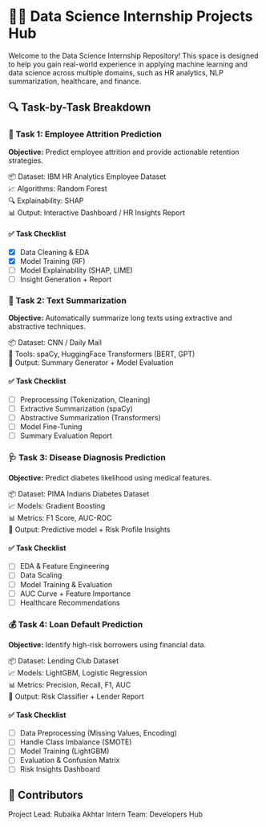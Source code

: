# 👩‍💻 Data Science Internship Projects Hub

Welcome to the Data Science Internship Repository! This space is designed to help you gain real-world experience in applying machine learning and data science across multiple domains, such as HR analytics, NLP summarization, healthcare, and finance.

## 🔍 Task-by-Task Breakdown

### 🧠 Task 1: Employee Attrition Prediction
**Objective:** Predict employee attrition and provide actionable retention strategies.
 
📦 Dataset: IBM HR Analytics Employee Dataset  
📈 Algorithms: Random Forest  
🔍 Explainability: SHAP  
📊 Output: Interactive Dashboard / HR Insights Report

#### ✅ Task Checklist
- [x] Data Cleaning & EDA
- [x] Model Training (RF)
- [ ] Model Explainability (SHAP, LIME)
- [ ] Insight Generation + Report

### 📰 Task 2: Text Summarization
**Objective:** Automatically summarize long texts using extractive and abstractive techniques.
  
📦 Dataset: CNN / Daily Mail  
🧰 Tools: spaCy, HuggingFace Transformers (BERT, GPT)  
📝 Output: Summary Generator + Model Evaluation

#### ✅ Task Checklist
- [ ] Preprocessing (Tokenization, Cleaning)
- [ ] Extractive Summarization (spaCy)
- [ ] Abstractive Summarization (Transformers)
- [ ] Model Fine-Tuning
- [ ] Summary Evaluation Report

### 🩺 Task 3: Disease Diagnosis Prediction
**Objective:** Predict diabetes likelihood using medical features.

📦 Dataset: PIMA Indians Diabetes Dataset  
📈 Models: Gradient Boosting  
📊 Metrics: F1 Score, AUC-ROC  
🧠 Output: Predictive model + Risk Profile Insights

#### ✅ Task Checklist
- [ ] EDA & Feature Engineering
- [ ] Data Scaling
- [ ] Model Training & Evaluation
- [ ] AUC Curve + Feature Importance
- [ ] Healthcare Recommendations

### 💰 Task 4: Loan Default Prediction
**Objective:** Identify high-risk borrowers using financial data.
  
📦 Dataset: Lending Club Dataset  
📈 Models: LightGBM, Logistic Regression  
📊 Metrics: Precision, Recall, F1, AUC  
📄 Output: Risk Classifier + Lender Report

#### ✅ Task Checklist
- [ ] Data Preprocessing (Missing Values, Encoding)
- [ ] Handle Class Imbalance (SMOTE)
- [ ] Model Training (LightGBM)
- [ ] Evaluation & Confusion Matrix
- [ ] Risk Insights Dashboard

## 👥 Contributors
Project Lead: Rubaika Akhtar
Intern Team: Developers Hub
